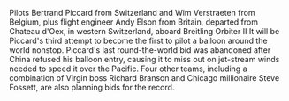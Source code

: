 Pilots Bertrand Piccard from Switzerland and Wim Verstraeten from Belgium, plus flight engineer Andy Elson from Britain, departed from Chateau d'Oex, in western Switzerland, aboard Breitling Orbiter II It will be Piccard's third attempt to become the first to pilot a balloon around the world nonstop.
Piccard's last round-the-world bid was abandoned after China refused his balloon entry, causing it to miss out on jet-stream winds needed to speed it over the Pacific.
Four other teams, including a combination of Virgin boss Richard Branson and Chicago millionaire Steve Fossett, are also planning bids for the record.
